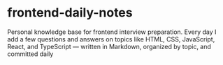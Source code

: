 # frontend-daily-notes
 Personal knowledge base for frontend interview preparation. Every day I add a few questions and answers on topics like HTML, CSS, JavaScript, React, and TypeScript — written in Markdown, organized by topic, and committed daily
